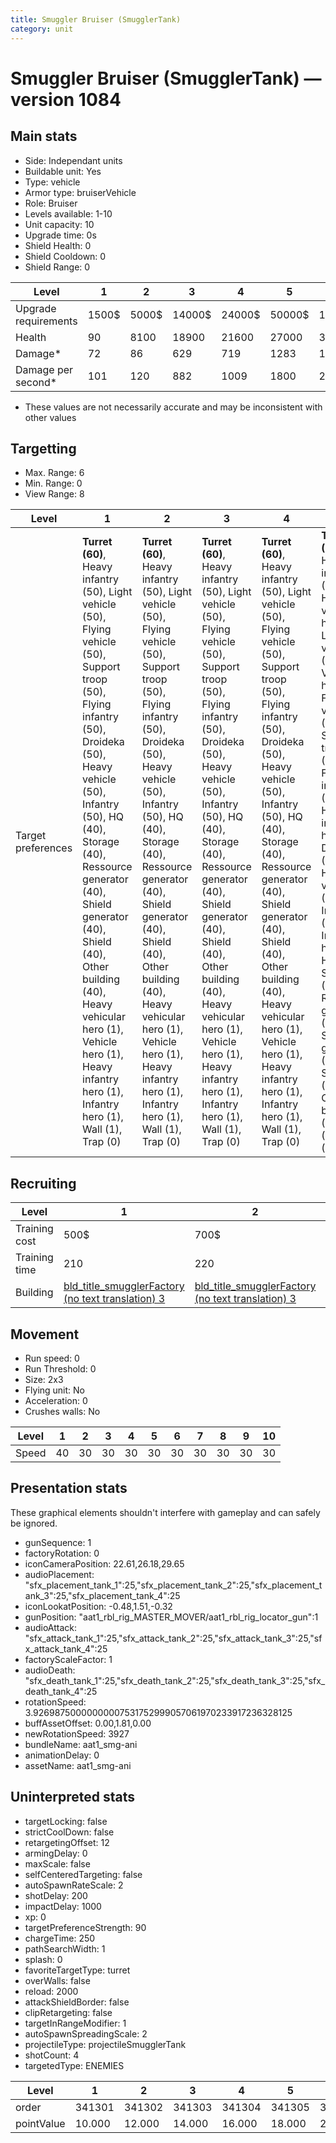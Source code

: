 ```yaml
---
title: Smuggler Bruiser (SmugglerTank)
category: unit
---
```


# Smuggler Bruiser (SmugglerTank) — version 1084

## Main stats

  * Side: Independant units
  * Buildable unit: Yes
  * Type: vehicle
  * Armor type: bruiserVehicle
  * Role: Bruiser
  * Levels available: 1-10
  * Unit capacity: 10
  * Upgrade time: 0s
  * Shield Health: 0
  * Shield Cooldown: 0
  * Shield Range: 0

|Level               |1    |2    |3     |4     |5     |6      |7      |8      |9       |10      |
|--------------------|-----|-----|------|------|------|-------|-------|-------|--------|--------|
|Upgrade requirements|1500$|5000$|14000$|24000$|50000$|100000$|200000$|750000$|2000000$|4000000$|
|Health              |90   |8100 |18900 |21600 |27000 |30000  |33000  |36000  |39000   |45000   |
|Damage*             |72   |86   |629   |719   |1283  |1425   |1568   |1710   |1853    |2138    |
|Damage per second*  |101  |120  |882   |1009  |1800  |2000   |2200   |2400   |2600    |3000    |

* These values are not necessarily accurate and may be inconsistent with other values

## Targetting

  * Max. Range: 6
  * Min. Range: 0
  * View Range: 8

|Level             |1                                                                                                                                                                                                                                                                                                                                                                                              |2                                                                                                                                                                                                                                                                                                                                                                                              |3                                                                                                                                                                                                                                                                                                                                                                                              |4                                                                                                                                                                                                                                                                                                                                                                                              |5                                                                                                                                                                                                                                                                                                                                                                                                  |6                                                                                                                                                                                                                                                                                                                                                                                                  |7                                                                                                                                                                                                                                                                                                                                                                                                  |8                                                                                                                                                                                                                                                                                                                                                                                                  |9                                                                                                                                                                                                                                                                                                                                                                                                  |10                                                                                                                                                                                                                                                                                                                                                                                                 |
|------------------|-----------------------------------------------------------------------------------------------------------------------------------------------------------------------------------------------------------------------------------------------------------------------------------------------------------------------------------------------------------------------------------------------|-----------------------------------------------------------------------------------------------------------------------------------------------------------------------------------------------------------------------------------------------------------------------------------------------------------------------------------------------------------------------------------------------|-----------------------------------------------------------------------------------------------------------------------------------------------------------------------------------------------------------------------------------------------------------------------------------------------------------------------------------------------------------------------------------------------|-----------------------------------------------------------------------------------------------------------------------------------------------------------------------------------------------------------------------------------------------------------------------------------------------------------------------------------------------------------------------------------------------|---------------------------------------------------------------------------------------------------------------------------------------------------------------------------------------------------------------------------------------------------------------------------------------------------------------------------------------------------------------------------------------------------|---------------------------------------------------------------------------------------------------------------------------------------------------------------------------------------------------------------------------------------------------------------------------------------------------------------------------------------------------------------------------------------------------|---------------------------------------------------------------------------------------------------------------------------------------------------------------------------------------------------------------------------------------------------------------------------------------------------------------------------------------------------------------------------------------------------|---------------------------------------------------------------------------------------------------------------------------------------------------------------------------------------------------------------------------------------------------------------------------------------------------------------------------------------------------------------------------------------------------|---------------------------------------------------------------------------------------------------------------------------------------------------------------------------------------------------------------------------------------------------------------------------------------------------------------------------------------------------------------------------------------------------|---------------------------------------------------------------------------------------------------------------------------------------------------------------------------------------------------------------------------------------------------------------------------------------------------------------------------------------------------------------------------------------------------|
|Target preferences|**Turret (60)**, Heavy infantry (50), Light vehicle (50), Flying vehicle (50), Support troop (50), Flying infantry (50), Droideka (50), Heavy vehicle (50), Infantry (50), HQ (40), Storage (40), Ressource generator (40), Shield generator (40), Shield (40), Other building (40), Heavy vehicular hero (1), Vehicle hero (1), Heavy infantry hero (1), Infantry hero (1), Wall (1), Trap (0)|**Turret (60)**, Heavy infantry (50), Light vehicle (50), Flying vehicle (50), Support troop (50), Flying infantry (50), Droideka (50), Heavy vehicle (50), Infantry (50), HQ (40), Storage (40), Ressource generator (40), Shield generator (40), Shield (40), Other building (40), Heavy vehicular hero (1), Vehicle hero (1), Heavy infantry hero (1), Infantry hero (1), Wall (1), Trap (0)|**Turret (60)**, Heavy infantry (50), Light vehicle (50), Flying vehicle (50), Support troop (50), Flying infantry (50), Droideka (50), Heavy vehicle (50), Infantry (50), HQ (40), Storage (40), Ressource generator (40), Shield generator (40), Shield (40), Other building (40), Heavy vehicular hero (1), Vehicle hero (1), Heavy infantry hero (1), Infantry hero (1), Wall (1), Trap (0)|**Turret (60)**, Heavy infantry (50), Light vehicle (50), Flying vehicle (50), Support troop (50), Flying infantry (50), Droideka (50), Heavy vehicle (50), Infantry (50), HQ (40), Storage (40), Ressource generator (40), Shield generator (40), Shield (40), Other building (40), Heavy vehicular hero (1), Vehicle hero (1), Heavy infantry hero (1), Infantry hero (1), Wall (1), Trap (0)|**Turret (60)**, Heavy infantry (50), Heavy vehicular hero (50), Light vehicle (50), Vehicle hero (50), Flying vehicle (50), Support troop (50), Flying infantry (50), Heavy infantry hero (50), Droideka (50), Heavy vehicle (50), Infantry (50), Infantry hero (50), HQ (40), Storage (40), Ressource generator (40), Shield generator (40), Shield (40), Other building (40), Wall (1), Trap (0)|**Turret (60)**, Heavy infantry (50), Heavy vehicular hero (50), Light vehicle (50), Vehicle hero (50), Flying vehicle (50), Support troop (50), Flying infantry (50), Heavy infantry hero (50), Droideka (50), Heavy vehicle (50), Infantry (50), Infantry hero (50), HQ (40), Storage (40), Ressource generator (40), Shield generator (40), Shield (40), Other building (40), Wall (1), Trap (0)|**Turret (60)**, Heavy infantry (50), Heavy vehicular hero (50), Light vehicle (50), Vehicle hero (50), Flying vehicle (50), Support troop (50), Flying infantry (50), Heavy infantry hero (50), Droideka (50), Heavy vehicle (50), Infantry (50), Infantry hero (50), HQ (40), Storage (40), Ressource generator (40), Shield generator (40), Shield (40), Other building (40), Wall (1), Trap (0)|**Turret (60)**, Heavy infantry (50), Heavy vehicular hero (50), Light vehicle (50), Vehicle hero (50), Flying vehicle (50), Support troop (50), Flying infantry (50), Heavy infantry hero (50), Droideka (50), Heavy vehicle (50), Infantry (50), Infantry hero (50), HQ (40), Storage (40), Ressource generator (40), Shield generator (40), Shield (40), Other building (40), Wall (1), Trap (0)|**Turret (60)**, Heavy infantry (50), Heavy vehicular hero (50), Light vehicle (50), Vehicle hero (50), Flying vehicle (50), Support troop (50), Flying infantry (50), Heavy infantry hero (50), Droideka (50), Heavy vehicle (50), Infantry (50), Infantry hero (50), HQ (40), Storage (40), Ressource generator (40), Shield generator (40), Shield (40), Other building (40), Wall (1), Trap (0)|**Turret (60)**, Heavy infantry (50), Heavy vehicular hero (50), Light vehicle (50), Vehicle hero (50), Flying vehicle (50), Support troop (50), Flying infantry (50), Heavy infantry hero (50), Droideka (50), Heavy vehicle (50), Infantry (50), Infantry hero (50), HQ (40), Storage (40), Ressource generator (40), Shield generator (40), Shield (40), Other building (40), Wall (1), Trap (0)|

## Recruiting

|Level        |1                                                                        |2                                                                        |3                                                                        |4                                                                        |5                                                                        |6                                                                        |7                                                                        |8                                                                        |9                                                                        |10                                                                        |
|-------------|-------------------------------------------------------------------------|-------------------------------------------------------------------------|-------------------------------------------------------------------------|-------------------------------------------------------------------------|-------------------------------------------------------------------------|-------------------------------------------------------------------------|-------------------------------------------------------------------------|-------------------------------------------------------------------------|-------------------------------------------------------------------------|--------------------------------------------------------------------------|
|Training cost|500$                                                                     |700$                                                                     |900$                                                                     |1100$                                                                    |1300$                                                                    |1500$                                                                    |1700$                                                                    |1900$                                                                    |2100$                                                                    |2300$                                                                     |
|Training time|210                                                                      |220                                                                      |230                                                                      |240                                                                      |250                                                                      |260                                                                      |270                                                                      |280                                                                      |290                                                                      |300                                                                       |
|Building     |[bld_title_smugglerFactory (no text translation) 3](smugglerFactory.html)|[bld_title_smugglerFactory (no text translation) 3](smugglerFactory.html)|[bld_title_smugglerFactory (no text translation) 3](smugglerFactory.html)|[bld_title_smugglerFactory (no text translation) 4](smugglerFactory.html)|[bld_title_smugglerFactory (no text translation) 5](smugglerFactory.html)|[bld_title_smugglerFactory (no text translation) 6](smugglerFactory.html)|[bld_title_smugglerFactory (no text translation) 7](smugglerFactory.html)|[bld_title_smugglerFactory (no text translation) 8](smugglerFactory.html)|[bld_title_smugglerFactory (no text translation) 9](smugglerFactory.html)|[bld_title_smugglerFactory (no text translation) 10](smugglerFactory.html)|

## Movement

  * Run speed: 0
  * Run Threshold: 0
  * Size: 2x3
  * Flying unit: No
  * Acceleration: 0
  * Crushes walls: No

|Level|1 |2 |3 |4 |5 |6 |7 |8 |9 |10|
|-----|--|--|--|--|--|--|--|--|--|--|
|Speed|40|30|30|30|30|30|30|30|30|30|

## Presentation stats

These graphical elements shouldn't interfere with gameplay and can safely be ignored.

  * gunSequence: 1
  * factoryRotation: 0
  * iconCameraPosition: 22.61,26.18,29.65
  * audioPlacement: "sfx_placement_tank_1":25,"sfx_placement_tank_2":25,"sfx_placement_tank_3":25,"sfx_placement_tank_4":25
  * iconLookatPosition: -0.48,1.51,-0.32
  * gunPosition: "aat1_rbl_rig_MASTER_MOVER/aat1_rbl_rig_locator_gun":1
  * audioAttack: "sfx_attack_tank_1":25,"sfx_attack_tank_2":25,"sfx_attack_tank_3":25,"sfx_attack_tank_4":25
  * factoryScaleFactor: 1
  * audioDeath: "sfx_death_tank_1":25,"sfx_death_tank_2":25,"sfx_death_tank_3":25,"sfx_death_tank_4":25
  * rotationSpeed: 3.92698750000000007531752999057061970233917236328125
  * buffAssetOffset: 0.00,1.81,0.00
  * newRotationSpeed: 3927
  * bundleName: aat1_smg-ani
  * animationDelay: 0
  * assetName: aat1_smg-ani

## Uninterpreted stats

  * targetLocking: false
  * strictCoolDown: false
  * retargetingOffset: 12
  * armingDelay: 0
  * maxScale: false
  * selfCenteredTargeting: false
  * autoSpawnRateScale: 2
  * shotDelay: 200
  * impactDelay: 1000
  * xp: 0
  * targetPreferenceStrength: 90
  * chargeTime: 250
  * pathSearchWidth: 1
  * splash: 0
  * favoriteTargetType: turret
  * overWalls: false
  * reload: 2000
  * attackShieldBorder: false
  * clipRetargeting: false
  * targetInRangeModifier: 1
  * autoSpawnSpreadingScale: 2
  * projectileType: projectileSmugglerTank
  * shotCount: 4
  * targetedType: ENEMIES

|Level     |1     |2     |3     |4     |5     |6     |7     |8     |9     |10    |
|----------|------|------|------|------|------|------|------|------|------|------|
|order     |341301|341302|341303|341304|341305|341306|341307|341308|341309|341310|
|pointValue|10.000|12.000|14.000|16.000|18.000|20.000|22.000|24.000|26.000|30.000|

